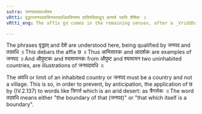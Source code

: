 ```yaml
---
sutra: जनपदतदवध्योश्च
vRtti: वृद्धाज्जनपदवाचिनस्तदवधिवाचिनश्च प्रातिपदिकाद्वुञ् प्रत्ययो भवति शैषिकः ॥
vRtti_eng: The affix वुञ् comes in the remaining senses, after a _Vriddha_ word denoting an inhabited kingdom, or a limit of such kingdom.

---
```

The phrases वृद्धात् and देशे are understood here, being qualified by जनपद and तदवधि ॥ This debars the affix छ ॥ Thus आभिसारकः and आदर्शकः are examples of जनपद ॥ And औपुष्टकः and श्यामायनकः from औपुष्ट and श्यामायन two uninhabited countries, are illustrations of जनपदावधि ॥

The अवधि or limit of an inhabited country or जनपद must be a country and not a village. This is so, in order to prevent, by anticipation, the application of छ by (IV.2.137) to words like त्रिगर्त्त which is an arid desert: as त्रैगर्त्तकः ॥ The word तदवधि means either "the boundary of that (जनपद)" or "that which itself is a boundary".